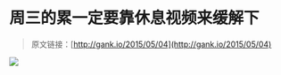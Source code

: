 # 周三的累一定要靠休息视频来缓解下

> 原文链接：[http://gank.io/2015/05/04](http://gank.io/2015/05/04)

![](http://ww1.sinaimg.cn/large/610dc034gw1ers1ue9tizj20m80euq3k.jpg)

